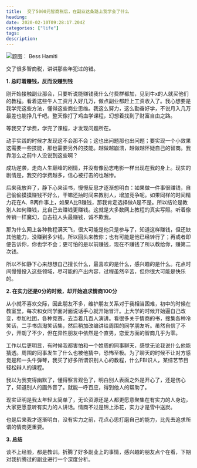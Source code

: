 ```yaml
---
title:  交了5000元智商税后，在副业这条路上我学会了什么
heading: 
date: 2020-02-10T09:28:17.204Z
categories: ["life"]
tags: 
description: 
---
```


![题图： Bess Hamiti](https://gitee.com/smile365/blogimg/raw/master/sxy91/1581391960460.png)

交了很多智商税，讲讲那些年犯过的错。

**1. 总盯着赚钱，反而没赚到钱**

刚开始接触副业那会，只要听说能赚钱我什么付费群都加，见到牛x的人就买他们的教程。看着这些牛人工资月入好几万，做点副业都赶上工资收入了。我心想要是我学完这些方法，懂得这些商业思维。我这么努力，这么勤奋好学，不说月入几万最差也能挣几千吧。整天像打了鸡血学课程，幻想着找到了财富自由之路。

等我交了学费，学完了课程，才发现问题所在。

动手实践的时候才发现这不会那不会；这也出问题那也出问题；要实现一个小效果这需要一些技能，那也需要另外的技能。越做越崩溃，越做越怀疑自己的智商。我靠怎么之前牛人没说到这些啊？

成功逆袭，走向人生巅峰的剧情，并没有像励志电影一样出现在我的身上。现实的剧情是，我交的学费越多，信心被打击的也越惨。

后来我放弃了，静下心来读书，慢慢反思才逐渐想明白：如果做一件事很赚钱，自己偷偷摸摸赚钱不好么，干嘛还抽时间来教别人，增加竞争呢。如果同样的时间精力花在A、B两件事上，如果A比B赚钱，那我肯定选择做A是不是。所以结论是教别人如何赚钱，比自己去赚钱更赚钱。这就是大多数网上教程的真实写照。听着像传销一样魔幻，自古拉人头最赚钱，诚不欺我。

那为什么网上各种教程满天飞，很大可能是他只是参与了，知道这样赚钱，但还缺其他能力，没赚到多少钱，所以回头来教你；也有可能是他已经转行了；再或者即便告诉你，你也学不会；更可怕的是以前赚钱，现在不赚钱了所以教给你，赚第二次钱。  

所以不如静下心来想想自己擅长什么，最喜欢的是什么，感兴趣的是什么。花点时间慢慢投入这些领域，尽可能的产出内容，过程虽然辛苦，但你很大可能是快乐的。


**2. 在实力还是0分的时候，却开始追求情商100分**

从小就不喜欢交际，因此朋友不多，维护朋友关系对于我相当困难，初中的时候在教室里，每次和女同学面对面说话手心就开始冒汗。上大学的时候开始逼自己改变，参加社团，各种竞赛，去当着几百人演讲。看很多关于情商的书，搜集各种冷笑话，二手书店淘笑话集，然后稍加改编讲给周围的同学朋友听。虽然自信了不少，开朗了不少，但在异性朋友中依然是个直男，恋爱方面的智商几乎为零。

工作以后更明显，有时候我都害怕和一个姓周的同事聊天，感觉无论我说什么他能猜透。周围的同事发生了什么也被他猜中，恐怖至极。为了聊天的时候不让对方感觉是和一头牛弹琴，我买了好多所谓识别人心的教程，什么FBI识人，某综艺节目轻松辩人的课程。

我以为我变得幽默了，懂得察言观色了，明白别人表面之外是开心了，还是伤心了，知道别人的画外音了。就能一呼百应，得到他人的帮助了。

现实证明是我太年轻太简单了，无论资源还是人都更愿意聚集在有实力的人身边，大家更愿意听有实力的人讲话。情商不过是锦上添花，实力才是雪中送炭。

也是后来我才逐渐明白，没有实力之前，花点心思打磨自己的能力，比先去追求所谓的情商更重要。

**3. 总结**

谈不上经验，都是教训。折腾了好多副业上的事情，感兴趣的朋友点个在看，下期对我折腾过的副业进行一个深度分析。